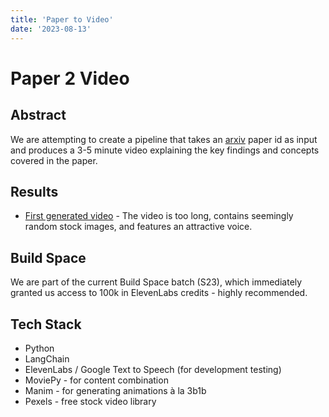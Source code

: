 ```yaml
---
title: 'Paper to Video'
date: '2023-08-13'
---
```


# Paper 2 Video

## Abstract
We are attempting to create a pipeline that takes an [arxiv](https://arxiv.org/) paper id as input and produces a 3-5 minute video explaining the key findings and concepts covered in the paper.

## Results
- [First generated video](https://drive.google.com/file/d/187RRSpiGjapQKbFUpF9pGO8YjjTTZsS3/view) - The video is too long, contains seemingly random stock images, and features an attractive voice.

## Build Space
We are part of the current Build Space batch (S23), which immediately granted us access to 100k in ElevenLabs credits - highly recommended.

## Tech Stack
- Python 
- LangChain 
- ElevenLabs / Google Text to Speech (for development testing)
- MoviePy - for content combination
- Manim - for generating animations à la 3b1b
- Pexels - free stock video library
